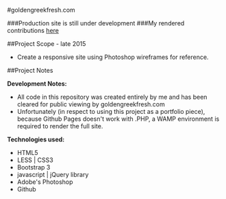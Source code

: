 #goldengreekfresh.com

###Production site is still under development
###My rendered contributions [here](http://markedwardnewman.com/goldengreekfresh.com/)

##Project Scope - late 2015

- Create a responsive site using Photoshop wireframes for reference.

##Project Notes

**Development Notes:**

- All code in this repository was created entirely by me and has been cleared for public viewing by goldengreekfresh.com
- Unfortunately (in respect to using this project as a portfolio piece), because Github Pages doesn't work with .PHP, a WAMP environment is required to render the full site.

**Technologies used:**

- HTML5
- LESS | CSS3
- Bootstrap 3
- javascript | jQuery library
- Adobe's Photoshop
- Github
